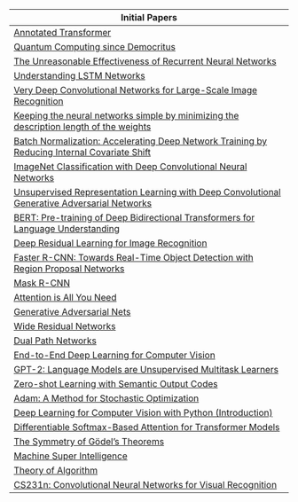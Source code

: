 | Initial Papers |
|------|
|[Annotated Transformer](https://nlp.seas.harvard.edu/annotated-transformer/)|
|[Quantum Computing since Democritus](https://scottaaronson.blog/?p=762)|
|[The Unreasonable Effectiveness of Recurrent Neural Networks](https://karpathy.github.io/2015/05/21/rnn-effectiveness/)|
|[Understanding LSTM Networks](https://colah.github.io/posts/2015-08-Understanding-LSTMs/)|
|[Very Deep Convolutional Networks for Large-Scale Image Recognition](https://arxiv.org/pdf/1409.2329.pdf)|
|[Keeping the neural networks simple by minimizing the description length of the weights](https://www.cs.toronto.edu/~hinton/absps/colt93.pdf)|
|[Batch Normalization: Accelerating Deep Network Training by Reducing Internal Covariate Shift](https://arxiv.org/pdf/1506.03134.pdf)|
|[ImageNet Classification with Deep Convolutional Neural Networks](https://proceedings.neurips.cc/paper_files/paper/2012/file/c399862d3b9d6b76c8436e924a68c45b-Paper.pdf)|
|[Unsupervised Representation Learning with Deep Convolutional Generative Adversarial Networks](https://arxiv.org/pdf/1511.06391.pdf)|
|[BERT: Pre-training of Deep Bidirectional Transformers for Language Understanding](https://arxiv.org/pdf/1811.06965.pdf)|
|[Deep Residual Learning for Image Recognition](https://arxiv.org/pdf/1512.03385.pdf)|
|[Faster R-CNN: Towards Real-Time Object Detection with Region Proposal Networks](https://arxiv.org/pdf/1511.07122.pdf)|
|[Mask R-CNN](https://arxiv.org/pdf/1704.01212.pdf)|
|[Attention is All You Need](https://arxiv.org/pdf/1706.03762.pdf)|
|[Generative Adversarial Nets](https://arxiv.org/pdf/1409.0473.pdf)|
|[Wide Residual Networks](https://arxiv.org/pdf/1603.05027.pdf)|
|[Dual Path Networks](https://arxiv.org/pdf/1706.01427.pdf)|
|[End-to-End Deep Learning for Computer Vision](https://arxiv.org/pdf/1611.02731.pdf)|
|[GPT-2: Language Models are Unsupervised Multitask Learners](https://arxiv.org/pdf/1806.01822.pdf)|
|[Zero-shot Learning with Semantic Output Codes](https://arxiv.org/pdf/1405.6903.pdf)|
|[Adam: A Method for Stochastic Optimization](https://arxiv.org/pdf/1410.5401.pdf)|
|[Deep Learning for Computer Vision with Python (Introduction)](https://arxiv.org/pdf/1512.02595.pdf)|
|[Differentiable Softmax-Based Attention for Transformer Models](https://arxiv.org/pdf/2001.08361.pdf)|
|[The Symmetry of Gödel’s Theorems](https://arxiv.org/pdf/math/0406077.pdf)|
|[Machine Super Intelligence](https://www.vetta.org/documents/Machine_Super_Intelligence.pdf)|
|[Theory of Algorithm](https://www.lirmm.fr/~ashen/kolmbook-eng-scan.pdf)|
|[CS231n: Convolutional Neural Networks for Visual Recognition](https://cs231n.github.io/)|

